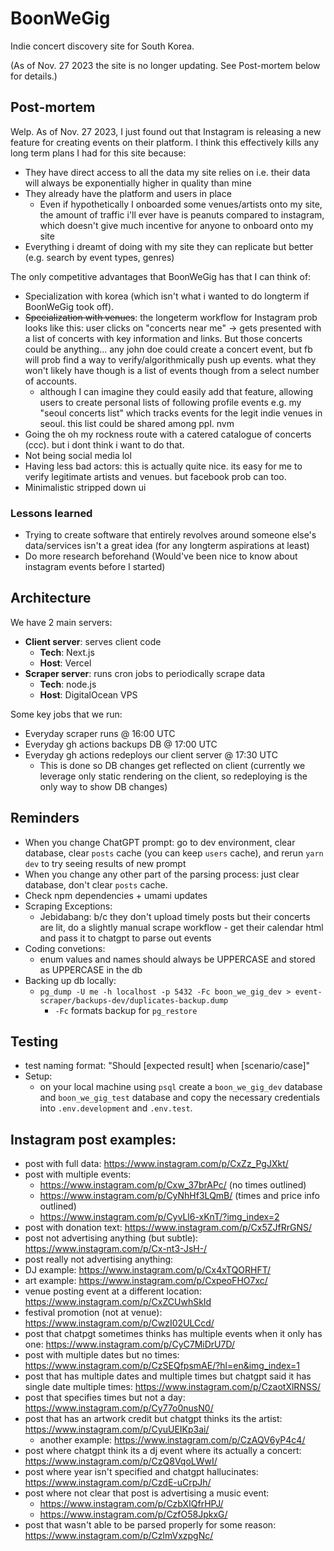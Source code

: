 # BoonWeGig

Indie concert discovery site for South Korea.

(As of Nov. 27 2023 the site is no longer updating. See Post-mortem below for details.)

## Post-mortem

Welp. As of Nov. 27 2023, I just found out that Instagram is releasing a new feature for creating events on their platform. I think this effectively kills any long term plans I had for this site because:
- They have direct access to all the data my site relies on i.e. their data will always be exponentially higher in quality than mine
- They already have the platform and users in place
  - Even if hypothetically I onboarded some venues/artists onto my site, the amount of traffic i'll ever have is peanuts compared to instagram, which doesn't give much incentive for anyone to onboard onto my site
- Everything i dreamt of doing with my site they can replicate but better (e.g. search by event types, genres)

The only competitive advantages that BoonWeGig has that I can think of:
- Specialization with korea (which isn't what i wanted to do longterm if BoonWeGig took off).
- ~~Specialization with venues~~: the longeterm workflow for Instagram prob looks like this: user clicks on "concerts near me" -> gets presented with a list of concerts with key information and links. But those concerts could be anything... any john doe could create a concert event, but fb will prob find a way to verify/algorithmically push up events. what they won't likely have though is a list of events though from a select number of accounts.
  - although I can imagine they could easily add that feature, allowing users to create personal lists of following profile events e.g. my "seoul concerts list" which tracks events for the legit indie venues in seoul. this list could be shared among ppl. nvm
- Going the oh my rockness route with a catered catalogue of concerts (ccc). but i dont think i want to do that.
- Not being social media lol
- Having less bad actors: this is actually quite nice. its easy for me to verify legitimate artists and venues. but facebook prob can too.
- Minimalistic stripped down ui

### Lessons learned
- Trying to create software that entirely revolves around someone else's data/services isn't a great idea (for any longterm aspirations at least)
- Do more research beforehand (Would've been nice to know about instagram events before I started)

## Architecture

We have 2 main servers:
- **Client server**: serves client code
  - **Tech**: Next.js
  - **Host**: Vercel
- **Scraper server**: runs cron jobs to periodically scrape data
  - **Tech**: node.js
  - **Host**: DigitalOcean VPS

Some key jobs that we run:
- Everyday scraper runs @ 16:00 UTC 
- Everyday gh actions backups DB @ 17:00 UTC
- Everyday gh actions redeploys our client server @ 17:30 UTC
  - This is done so DB changes get reflected on client (currently we leverage only static rendering on the client, so redeploying is the only way to show DB changes)

## Reminders
- When you change ChatGPT prompt: go to dev environment, clear database, clear `posts` cache (you can keep `users` cache), and rerun `yarn dev` to try seeing results of new prompt
- When you change any other part of the parsing process: just clear database, don't clear `posts` cache.
- Check npm dependencies + umami updates
- Scraping Exceptions:
  - Jebidabang: b/c they don't upload timely posts but their concerts are lit, do a slightly manual scrape workflow - get their calendar html and pass it to chatgpt to parse out events
- Coding convetions:
  - enum values and names should always be UPPERCASE and stored as UPPERCASE in the db
- Backing up db locally:
  - `pg_dump -U me -h localhost -p 5432 -Fc boon_we_gig_dev > event-scraper/backups-dev/duplicates-backup.dump`
    - `-Fc` formats backup for `pg_restore`

## Testing
- test naming format: "Should [expected result] when [scenario/case]"
- Setup:
  - on your local machine using `psql` create a `boon_we_gig_dev` database and `boon_we_gig_test` database and copy the necessary credentials into `.env.development` and `.env.test`.

## Instagram post examples:
- post with full data: https://www.instagram.com/p/CxZz_PgJXkt/
- post with multiple events: 
  - https://www.instagram.com/p/Cxw_37brAPc/ (no times outlined)
  - https://www.instagram.com/p/CyNhHf3LQmB/ (times and price info outlined)
  - https://www.instagram.com/p/CyvLl6-xKnT/?img_index=2
- post with donation text: https://www.instagram.com/p/Cx5ZJfRrGNS/
- post not advertising anything (but subtle): https://www.instagram.com/p/Cx-nt3-JsH-/
- post really not advertising anything: 
- DJ example: https://www.instagram.com/p/Cx4xTQORHFT/
- art example: https://www.instagram.com/p/CxpeoFHO7xc/
- venue posting event at a different location: https://www.instagram.com/p/CxZCUwhSkId
- festival promotion (not at venue): https://www.instagram.com/p/CwzI02ULCcd/
- post that chatpgt sometimes thinks has multiple events when it only has one: https://www.instagram.com/p/CyC7MiDrU7D/
- post with multiple dates but no times: https://www.instagram.com/p/CzSEQfpsmAE/?hl=en&img_index=1
- post that has multiple dates and multiple times but chatgpt said it has single date multiple times: https://www.instagram.com/p/CzaotXlRNSS/
- post that specifies times but not a day: https://www.instagram.com/p/Cy77o0nusN0/
- post that has an artwork credit but chatgpt thinks its the artist: https://www.instagram.com/p/CyuUEIKp3ai/
  - another example: https://www.instagram.com/p/CzAQV6yP4c4/
- post where chatgpt think its a dj event where its actually a concert: https://www.instagram.com/p/CzQ8VqoLWwI/
- post where year isn't specified and chatgpt hallucinates: https://www.instagram.com/p/CzdE-uCrpJh/
- post where not clear that post is advertising a music event: 
  - https://www.instagram.com/p/CzbXIQfrHPJ/
  - https://www.instagram.com/p/CzfO58JpkxG/
- post that wasn't able to be parsed properly for some reason: https://www.instagram.com/p/CzlmVxzpgNc/